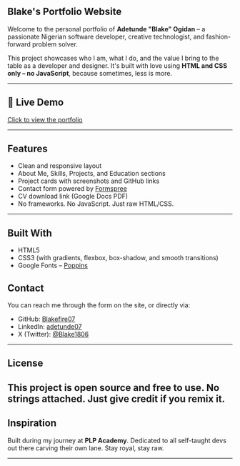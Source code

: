## Blake's Portfolio Website

Welcome to the personal portfolio of **Adetunde "Blake" Ogidan** – a passionate Nigerian software developer, creative technologist, and fashion-forward problem solver.

This project showcases who I am, what I do, and the value I bring to the table as a developer and designer. It's built with love using **HTML and CSS only – no JavaScript**, because sometimes, less is more.

---

## 🔗 Live Demo
[Click to view the portfolio](https://blakefire07.github.io/blake-portfolio/)

----

##  Features

-  Clean and responsive layout
-  About Me, Skills, Projects, and Education sections
-  Project cards with screenshots and GitHub links
-  Contact form powered by [Formspree](https://formspree.io)
-  CV download link (Google Docs PDF)
- No frameworks. No JavaScript. Just raw HTML/CSS.

---

##  Built With

- HTML5
- CSS3 (with gradients, flexbox, box-shadow, and smooth transitions)
- Google Fonts – [Poppins](https://fonts.google.com/specimen/Poppins)


## Contact

You can reach me through the form on the site, or directly via:

- GitHub: [Blakefire07](https://github.com/Blakefire07)
- LinkedIn: [adetunde07](https://www.linkedin.com/in/adetunde07)
- X (Twitter): [@Blake1806](https://x.com/Blake1806)

---

##  License

This project is open source and free to use. No strings attached. Just give credit if you remix it. 
---

##  Inspiration

Built during my journey at **PLP Academy**. Dedicated to all self-taught devs out there carving their own lane. Stay royal, stay raw.

---

